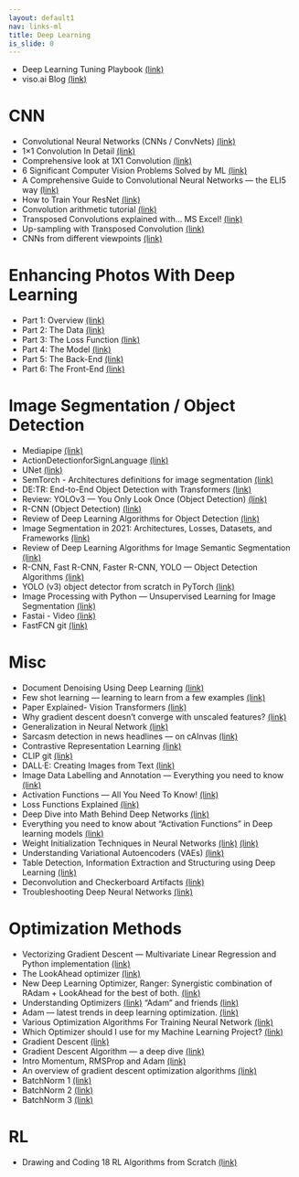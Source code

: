 ```yaml
---
layout: default1
nav: links-ml
title: Deep Learning
is_slide: 0
---
```

- Deep Learning Tuning Playbook
[(link)](https://github.com/google-research/tuning_playbook)
- viso.ai Blog
[(link)](https://viso.ai/blog/)


# CNN
- Convolutional Neural Networks (CNNs / ConvNets)
[(link)](https://cs231n.github.io/convolutional-networks/)
- 1×1 Convolution In Detail
[(link)](https://hackerstreak.com/1x1-convolution/)
- Comprehensive look at 1X1 Convolution
[(link)](https://medium.com/analytics-vidhya/talented-mr-1x1-comprehensive-look-at-1x1-convolution-in-deep-learning-f6b355825578)
- 6 Significant Computer Vision Problems Solved by ML
[(link)](https://heartbeat.fritz.ai/6-significant-computer-vision-problems-solved-by-ml-623eb50544c5)
- A Comprehensive Guide to Convolutional Neural Networks — the ELI5 way
[(link)](https://towardsdatascience.com/a-comprehensive-guide-to-convolutional-neural-networks-the-eli5-way-3bd2b1164a53)
- How to Train Your ResNet
[(link)](https://myrtle.ai/how-to-train-your-resnet/)
- Convolution arithmetic tutorial
[(link)](https://theano-pymc.readthedocs.io/en/latest/tutorial/conv_arithmetic.html)
- Transposed Convolutions explained with… MS Excel!
[(link)](https://medium.com/apache-mxnet/transposed-convolutions-explained-with-ms-excel-52d13030c7e8)
- Up-sampling with Transposed Convolution
[(link)](https://medium.com/activating-robotic-minds/up-sampling-with-transposed-convolution-9ae4f2df52d0)
- CNNs from different viewpoints
[(link)](https://medium.com/impactai/cnns-from-different-viewpoints-fab7f52d159c)

# Enhancing Photos With Deep Learning
- Part 1: Overview
[(link)](https://medium.datadriveninvestor.com/enhancing-photos-with-deep-learning-part-1-an-overview-80f2dcb96849)
- Part 2: The Data
[(link)](https://python.plainenglish.io/enhancing-photos-with-deep-learning-part-2-the-data-6ffcde6439a1)
- Part 3: The Loss Function
[(link)](https://borna-ahz.medium.com/enhancing-photos-with-deep-learning-part-3-the-loss-function-28f586216b09)
- Part 4: The Model
[(link)](https://python.plainenglish.io/enhancing-photos-with-deep-learning-part-4-the-model-440ecc817d1a)
- Part 5: The Back-End
[(link)](https://python.plainenglish.io/enhancing-photos-with-deep-learning-part-5-the-back-end-9270d54f360c)
- Part 6: The Front-End
[(link)](https://python.plainenglish.io/enhancing-photos-with-deep-learning-part-6-the-front-end-bc762a770a92)

# Image Segmentation / Object Detection
- Mediapipe
[(link)](https://google.github.io/mediapipe/)
- ActionDetectionforSignLanguage
[(link)](https://github.com/nicknochnack/ActionDetectionforSignLanguage/blob/main/Action%20Detection%20Refined.ipynb)
- UNet
[(link)](https://towardsdatascience.com/u-net-b229b32b4a71)
- SemTorch - Architectures definitions for image segmentation
[(link)](https://github.com/WaterKnight1998/SemTorch)
- DE:TR: End-to-End Object Detection with Transformers
[(link)](https://github.com/facebookresearch/detr)
- Review: YOLOv3 — You Only Look Once (Object Detection)
[(link)](https://towardsdatascience.com/review-yolov3-you-only-look-once-object-detection-eab75d7a1ba6)
- R-CNN (Object Detection)
[(link)](https://medium.com/@selfouly/r-cnn-3a9beddfd55a)
- Review of Deep Learning Algorithms for Object Detection
[(link)](https://medium.com/zylapp/review-of-deep-learning-algorithms-for-object-detection-c1f3d437b852)
- Image Segmentation in 2021: Architectures, Losses, Datasets, and Frameworks
[(link)](https://neptune.ai/blog/image-segmentation-in-2020)
- Review of Deep Learning Algorithms for Image Semantic Segmentation
[(link)](https://medium.com/@arthur_ouaknine/review-of-deep-learning-algorithms-for-image-semantic-segmentation-509a600f7b57)
- R-CNN, Fast R-CNN, Faster R-CNN, YOLO — Object Detection Algorithms
[(link)](https://towardsdatascience.com/r-cnn-fast-r-cnn-faster-r-cnn-yolo-object-detection-algorithms-36d53571365e)
- YOLO (v3) object detector from scratch in PyTorch
[(link)](https://blog.paperspace.com/how-to-implement-a-yolo-object-detector-in-pytorch/)
- Image Processing with Python — Unsupervised Learning for Image Segmentation
[(link)](https://towardsdatascience.com/image-processing-with-python-unsupervised-learning-for-image-segmentation-90ebd23d91a4)
- Fastai - Video
[(link)](https://youtu.be/nG3tT31nPmQ?t=1h29m13s)
- FastFCN git
[(link)](https://github.com/wuhuikai/FastFCN)


# Misc
- Document Denoising Using Deep Learning
[(link)](https://medium.com/ai-techsystems/document-denoising-using-deep-learning-a114302b4b1f)
- Few shot learning — learning to learn from a few examples
[(link)](https://pavelkordik.medium.com/few-shot-learning-learning-to-learn-from-a-few-examples-772503c76b8e)
- Paper Explained- Vision Transformers
[(link)](https://medium.com/analytics-vidhya/vision-transformers-bye-bye-convolutions-e929d022e4ab)
- Why gradient descent doesn’t converge with unscaled features?
[(link)](https://medium.com/analytics-vidhya/why-gradient-descent-doesnt-converge-with-unscaled-features-8b7ed0c8cab6)
- Generalization in Neural Network
[(link)](https://medium.com/deep-learning-demystified/generalization-in-neural-networks-7765ee42ac23)
- Sarcasm detection in news headlines — on cAInvas
[(link)](https://aitechsystems.medium.com/sarcasm-detection-in-news-headlines-on-cainvas-7b7ed5c2b3bb)
- Contrastive Representation Learning
[(link)](https://lilianweng.github.io/lil-log/2021/05/31/contrastive-representation-learning.html)
- CLIP git
[(link)](https://github.com/OpenAI/CLIP)
- DALL·E: Creating Images from Text
[(link)](https://openai.com/blog/dall-e/)
- Image Data Labelling and Annotation — Everything you need to know
[(link)](https://towardsdatascience.com/image-data-labelling-and-annotation-everything-you-need-to-know-86ede6c684b1)
- Activation Functions — All You Need To Know!
[(link)](https://medium.com/analytics-vidhya/activation-functions-all-you-need-to-know-355a850d025e)
- Loss Functions Explained
[(link)](https://medium.com/deep-learning-demystified/loss-functions-explained-3098e8ff2b27)
- Deep Dive into Math Behind Deep Networks
[(link)](https://towardsdatascience.com/https-medium-com-piotr-skalski92-deep-dive-into-deep-networks-math-17660bc376ba)
- Everything you need to know about “Activation Functions” in Deep learning models
[(link)](https://towardsdatascience.com/everything-you-need-to-know-about-activation-functions-in-deep-learning-models-84ba9f82c253)
- Weight Initialization Techniques in Neural Networks
[(link)](https://towardsdatascience.com/weight-initialization-techniques-in-neural-networks-26c649eb3b78)
[(link)](https://ai.googleblog.com/2021/01/learning-to-reason-over-tables-from.html)
- Understanding Variational Autoencoders (VAEs)
[(link)](https://towardsdatascience.com/understanding-variational-autoencoders-vaes-f70510919f73)
- Table Detection, Information Extraction and Structuring using Deep Learning
[(link)](https://nanonets.com/blog/table-extraction-deep-learning/)
- Deconvolution and Checkerboard Artifacts
[(link)](https://distill.pub/2016/deconv-checkerboard/)
- Troubleshooting Deep Neural Networks
[(link)](http://josh-tobin.com/troubleshooting-deep-neural-networks)

# Optimization Methods
- Vectorizing Gradient Descent — Multivariate Linear Regression and Python implementation
[(link)](https://medium.com/analytics-vidhya/vectorizing-gradient-descent-multivariate-linear-regression-and-python-implementation-e12758bc31b2)
- The LookAhead optimizer
[(link)](https://towardsdatascience.com/dont-look-backwards-lookahead-6bcd7ff50f93)
- New Deep Learning Optimizer, Ranger: Synergistic combination of RAdam + LookAhead for the best of both.
[(link)](https://lessw.medium.com/new-deep-learning-optimizer-ranger-synergistic-combination-of-radam-lookahead-for-the-best-of-2dc83f79a48d)
- Understanding Optimizers
[(link)](https://medium.com/deep-learning-demystified/https-medium-com-deep-learning-demystified-understanding-optimizers-313b787a69fe)
“Adam” and friends
[(link)](https://amaarora.github.io/2021/03/13/optimizers.html)
- Adam — latest trends in deep learning optimization.
[(link)](https://towardsdatascience.com/adam-latest-trends-in-deep-learning-optimization-6be9a291375c)
- Various Optimization Algorithms For Training Neural Network
[(link)](https://towardsdatascience.com/optimizers-for-training-neural-network-59450d71caf6)
- Which Optimizer should I use for my Machine Learning Project?
[(link)](https://www.whattolabel.com/post/which-optimizer-should-i-use-for-my-machine-learning-project)
- Gradient Descent
[(link)](https://blog.paperspace.com/intro-to-optimization-in-deep-learning-gradient-descent/)
- Gradient Descent Algorithm — a deep dive
[(link)](https://towardsdatascience.com/gradient-descent-algorithm-a-deep-dive-cf04e8115f21)
- Intro Momentum, RMSProp and Adam
[(link)](https://blog.paperspace.com/intro-to-optimization-momentum-rmsprop-adam/)
- An overview of gradient descent optimization algorithms
[(link)](http://ruder.io/optimizing-gradient-descent/)
- BatchNorm 1
[(link)](https://towardsdatascience.com/batch-normalization-in-neural-networks-1ac91516821c)
- BatchNorm 2
[(link)](https://gab41.lab41.org/batch-normalization-what-the-hey-d480039a9e3b)
- BatchNorm 3
[(link)](https://blog.paperspace.com/busting-the-myths-about-batch-normalization/)

# RL
- Drawing and Coding 18 RL Algorithms from Scratch
[(link)](https://levelup.gitconnected.com/drawing-and-coding-18-rl-algorithms-from-scratch-714ec2f581e5)

